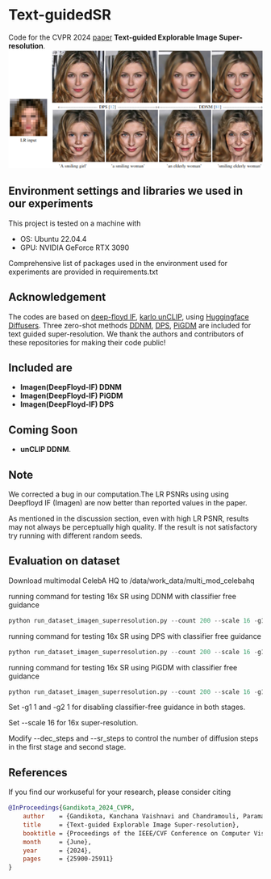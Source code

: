 # Text-guidedSR
Code for the CVPR 2024 [paper](https://openaccess.thecvf.com/content/CVPR2024/html/Gandikota_Text-guided_Explorable_Image_Super-resolution_CVPR_2024_paper.html) **Text-guided Explorable Image Super-resolution**.
![network](textguidedsr.png)

## Environment settings and libraries we used in our experiments

This project is tested on a machine with
- OS: Ubuntu 22.04.4 
- GPU: NVIDIA GeForce RTX 3090 

Comprehensive list of packages used in the environment used for experiments are provided in requirements.txt

## Acknowledgement
The codes are based on [deep-floyd IF](https://github.com/deep-floyd/IF), [karlo unCLIP](https://github.com/kakaobrain/karlo), using [Huggingface Diffusers](https://github.com/huggingface/diffusers). Three zero-shot methods [DDNM](https://github.com/wyhuai/DDNM), [DPS](https://github.com/DPS2022/diffusion-posterior-sampling), [PiGDM](https://github.com/NVlabs/RED-diff) are included for text guided super-resolution.
We thank the authors and contributors of these repositories for making their code public!

## Included are
- **Imagen(DeepFloyd-IF) DDNM**
- **Imagen(DeepFloyd-IF) PiGDM**
- **Imagen(DeepFloyd-IF) DPS**

## Coming Soon
- **unCLIP DDNM**.

## Note
We corrected a bug in our computation.The LR PSNRs using using Deepfloyd IF (Imagen) are now better than reported values in the paper.

As mentioned in the discussion section, even with high LR PSNR, results may not always be perceptually high quality. If the result is not satisfactory try running with different random seeds.

## Evaluation on dataset
Download multimodal CelebA HQ to /data/work_data/multi_mod_celebahq


running command for testing 16x SR using  DDNM with classifier free guidance 
```python
python run_dataset_imagen_superresolution.py --count 200 --scale 16 -g1 7 -g2 4 --run 3 --algo ddnm
```

running command for testing 16x SR using  DPS with classifier free guidance 
```python
python run_dataset_imagen_superresolution.py --count 200 --scale 16 -g1 7 -g2 4 --algo dps --dps_scale 0.5 --dec_steps 250 --sr_steps 100 --start_time 100 --run 1
```

running command for testing 16x SR using  PiGDM with classifier free guidance 
```python
python run_dataset_imagen_superresolution.py --count 200 --scale 16 -g1 7 -g2 4 --algo pigdm --dps_scale 0.5 --dec_steps 250 --sr_steps 100 --start_time 100 --run 1
```

Set -g1 1 and -g2 1 for disabling classifier-free guidance in both stages. 

Set --scale 16 for 16x super-resolution.

Modify --dec_steps and --sr_steps to control the number of diffusion steps in the first stage and second stage.






## References
If you find our workuseful for your research, please consider citing
```bib
@InProceedings{Gandikota_2024_CVPR,
    author    = {Gandikota, Kanchana Vaishnavi and Chandramouli, Paramanand},
    title     = {Text-guided Explorable Image Super-resolution},
    booktitle = {Proceedings of the IEEE/CVF Conference on Computer Vision and Pattern Recognition (CVPR)},
    month     = {June},
    year      = {2024},
    pages     = {25900-25911}
}

```


